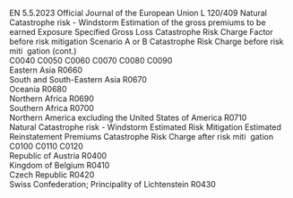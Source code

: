 EN  5.5.2023 Official Journal of the European Union L 120/409
 Natural Catastrophe risk - Windstorm  Estimation of 
the gross 
premiums to be 
earned  Exposure  Specified Gross 
Loss  Catastrophe 
Risk Charge 
Factor before 
risk mitigation  Scenario A or B  Catastrophe 
Risk Charge 
before risk miti ­
gation  (cont.)  
C0040  C0050  C0060  C0070  C0080  C0090  
Eastern Asia  R0660  
South and South-Eastern Asia  R0670  
Oceania  R0680  
Northern Africa  R0690  
Southern Africa  R0700  
Northern America excluding the United States of 
America  R0710  
Natural Catastrophe risk - Windstorm  Estimated Risk 
Mitigation  Estimated 
Reinstatement 
Premiums  Catastrophe 
Risk Charge 
after risk miti ­
gation  
C0100  C0110  C0120  
Republic of Austria  R0400  
Kingdom of Belgium  R0410  
Czech Republic  R0420  
Swiss Confederation; Principality of Lichtenstein  R0430